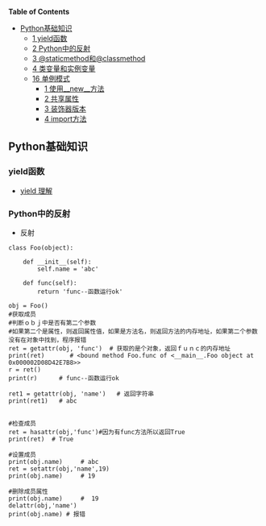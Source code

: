 <!-- markdown-toc start - Don't edit this section. Run M-x markdown-toc-generate-toc again -->
**Table of Contents**


   * [Python基础知识](#python基础知识)
      * [1 yield函数](#1-yield函数递)
      * [2 Python中的反射](#2-Python中的反射)
      * [3 @staticmethod和@classmethod](#3-staticmethod和classmethod)
      * [4 类变量和实例变量](#4-类变量和实例变量)
      * [16 单例模式](#16-单例模式)
         * [1 使用__new__方法](#1-使用__new__方法)
         * [2 共享属性](#2-共享属性)
         * [3 装饰器版本](#3-装饰器版本)
         * [4 import方法](#4-import方法)


## Python基础知识
### yield函数
- [  yield 理解 ](https://blog.csdn.net/Ren_ger/article/details/81088903)
### Python中的反射
- 反射
```
class Foo(object):
 
    def __init__(self):
        self.name = 'abc'
 
    def func(self):
        return 'func--函数运行ok'
 
obj = Foo()
#获取成员
#判断ｏｂｊ中是否有第二个参数
#如果第二个是属性，则返回属性值，如果是方法名，则返回方法的内存地址，如果第二个参数没有在对象中找到，程序报错
ret = getattr(obj, 'func')  # 获取的是个对象，返回ｆｕｎｃ的内存地址
print(ret)       # <bound method Foo.func of <__main__.Foo object at 0x000002D08D42E7B8>>
r = ret()
print(r)      # func--函数运行ok

ret1 = getattr(obj, 'name')   # 返回字符串
print(ret1)   # abc


#检查成员
ret = hasattr(obj,'func')#因为有func方法所以返回True
print(ret)  # True

#设置成员
print(obj.name)     # abc
ret = setattr(obj,'name',19)
print(obj.name)     # 19

#删除成员属性
print(obj.name)     #  19
delattr(obj,'name')
print(obj.name) # 报错

```
